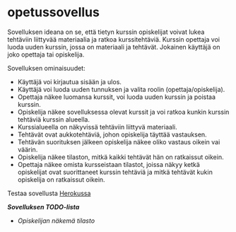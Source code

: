 # opetussovellus

Sovelluksen ideana on se, että tietyn kurssin opiskelijat voivat lukea tehtäviin liittyvää materiaalia ja ratkoa kurssitehtäviä. Kurssin opettaja voi luoda uuden kurssin, jossa on materiaali ja tehtävät. Jokainen käyttäjä on joko opettaja tai opiskelija. 

Sovelluksen ominaisuudet:
- Käyttäjä voi kirjautua sisään ja ulos.
- Käyttäjä voi luoda uuden tunnuksen ja valita roolin (opettaja/opiskelija).
- Opettaja näkee luomansa kurssit, voi luoda uuden kurssin ja poistaa kurssin.
- Opiskelija näkee sovelluksessa olevat kurssit ja voi ratkoa kunkin kurssin tehtäviä kurssin alueella.
- Kurssialueella on näkyvissä tehtäviin liittyvä materiaali.
- Tehtävät ovat aukkotehtäviä, johon opiskelija täyttää vastauksen.
- Tehtävän suorituksen jälkeen opiskelija näkee oliko vastaus oikein vai väärin.
- Opiskelija näkee tilaston, mitkä kaikki tehtävät hän on ratkaissut oikein.
- Opettaja näkee omista kursseistaan tilastot, joissa näkyy ketkä opiskelijat ovat suorittaneet kurssin tehtäviä ja mitkä tehtävät kukin opiskelija on ratkaissut oikein.

Testaa sovellusta [Herokussa](https://tsoha-janikan-opetussovellus.herokuapp.com/)

***Sovelluksen TODO-lista***
- *Opiskelijan näkemä tilasto*
